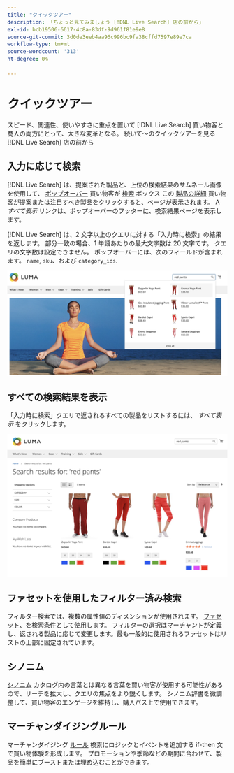 ```yaml
---
title: "クイックツアー"
description: 「ちょっと見てみましょう [!DNL Live Search] 店の前から」
exl-id: bcb19506-6617-4c8a-83df-9d961f81e9e8
source-git-commit: 3d0de3eeb4aa96c996bc9fa38cffd7597e89e7ca
workflow-type: tm+mt
source-wordcount: '313'
ht-degree: 0%

---
```


# クイックツアー

スピード、関連性、使いやすさに重点を置いて [!DNL Live Search] 買い物客と商人の両方にとって、大きな変革となる。 続いて～のクイックツアーを見る [!DNL Live Search] 店の前から

## 入力に応じて検索

[!DNL Live Search] は、提案された製品と、上位の検索結果のサムネール画像を使用して、 [ポップオーバー](storefront-popover.md) 買い物客が [検索](https://experienceleague.adobe.com/docs/commerce-admin/catalog/catalog/search/search.html#quick-search) ボックス この [製品の詳細](https://experienceleague.adobe.com/docs/commerce-admin/start/storefront/storefront.html#product-page) 買い物客が提案または注目すべき製品をクリックすると、ページが表示されます。 A _すべて表示_ リンクは、ポップオーバーのフッターに、検索結果ページを表示します。

[!DNL Live Search] は、2 文字以上のクエリに対する「入力時に検索」の結果を返します。 部分一致の場合、1 単語あたりの最大文字数は 20 文字です。 クエリの文字数は設定できません。 ポップオーバーには、次のフィールドが含まれます。 `name`, `sku`、および `category_ids`.

![ストアフロントの例 — 入力時に検索](assets/storefront-search-as-you-type.png)

## すべての検索結果を表示

「入力時に検索」クエリで返されるすべての製品をリストするには、 _すべて表示_ をクリックします。

![ストアフロントの例 — 価格ファセット](assets/storefront-view-all-search-results.png)

## ファセットを使用したフィルター済み検索

フィルター検索では、複数の属性値のディメンションが使用されます。 [ファセット](facets.md)、を検索条件として使用します。 フィルターの選択はマーチャントが定義し、返される製品に応じて変更します。最も一般的に使用されるファセットはリストの上部に固定されています。

## シノニム

[シノニム](synonyms.md) カタログ内の言葉とは異なる言葉を買い物客が使用する可能性があるので、リーチを拡大し、クエリの焦点をより鋭くします。 シノニム辞書を微調整して、買い物客のエンゲージを維持し、購入パス上で使用できます。

## マーチャンダイジングルール

マーチャンダイジング [ルール](rules.md) 検索にロジックとイベントを追加する if-then 文で買い物体験を形成します。 プロモーションや季節などの期間に合わせて、製品を簡単にブーストまたは埋め込むことができます。
